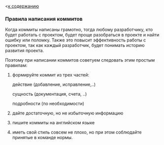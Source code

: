 <[к содержанию](/./readme.md)

### Правила написания коммитов

Когда коммиты написаны грамотно, тогда любому разработчику, кто будет работать с проектом, будет проще разобраться в проекте и найти ошибку или поломку. Также это повысит эффективность работы с проектом, так как каждый разработчик, будет понимать историю развития проекта. 

Поэтому при написании коммитов советуем следовать этим простым правилам:

1. формируйте коммит из трех частей:

    действие (добавление, исправление,..)

    сущность (документация, счета, ..)

    подробности (по необходимости)
2. дайте достаточную, но не избыточную информацию
3. пишите коммиты на английском языке
4. иметь свой стиль совсем не плохо, но при этом соблюдайте принятые в команде нормы.